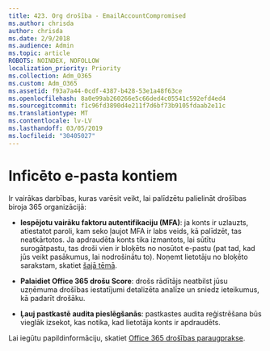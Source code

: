 ```yaml
---
title: 423. Org drošība - EmailAccountCompromised
ms.author: chrisda
author: chrisda
ms.date: 2/9/2018
ms.audience: Admin
ms.topic: article
ROBOTS: NOINDEX, NOFOLLOW
localization_priority: Priority
ms.collection: Adm_O365
ms.custom: Adm_O365
ms.assetid: f93a7a44-0cdf-4387-b428-53e1a48f63ce
ms.openlocfilehash: 8a0e99ab260266e5c66ded4c05541c592efd4ed4
ms.sourcegitcommit: f1c96fd3890d4e211f7d6bf73b9105fdaab2e11c
ms.translationtype: MT
ms.contentlocale: lv-LV
ms.lasthandoff: 03/05/2019
ms.locfileid: "30405027"
---
```

# <a name="compromised-email-accounts"></a>Inficēto e-pasta kontiem

Ir vairākas darbības, kuras varēsit veikt, lai palīdzētu palielināt drošības biroja 365 organizācijā:
  
- **Iespējotu vairāku faktoru autentifikaciju (MFA)**: ja konts ir uzlauzts, atiestatot paroli, kam seko ļaujot MFA ir labs veids, kā palīdzēt, tas neatkārtotos. Ja apdraudēta konts tika izmantots, lai sūtītu surogātpastu, tas droši vien ir bloķēts no nosūtot e-pastu (pat tad, kad jūs veikt pasākumus, lai nodrošinātu to). Noņemt lietotāju no bloķēto sarakstam, skatiet [šajā tēmā](https://technet.microsoft.com/library/ms.exch.eac.actioncenter.aspx).
    
- **Palaidiet Office 365 drošu Score**: drošs rādītājs neatbilst jūsu uzņēmuma drošības iestatījumi detalizēta analīze un sniedz ieteikumus, kā padarīt drošāku.
    
- **Ļauj pastkastē audita pieslēgšanās**: pastkastes audita reģistrēšana būs vieglāk izsekot, kas notika, kad lietotāja konts ir apdraudēts.
    
Lai iegūtu papildinformāciju, skatiet [Office 365 drošības paraugprakse](https://support.office.com/article/9295e396-e53d-49b9-ae9b-0b5828cdedc3.aspx).
  

